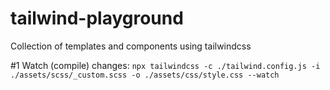 # tailwind-playground
Collection of templates and components using tailwindcss

#1 Watch (compile) changes:
``npx tailwindcss -c ./tailwind.config.js -i ./assets/scss/_custom.scss -o ./assets/css/style.css --watch``